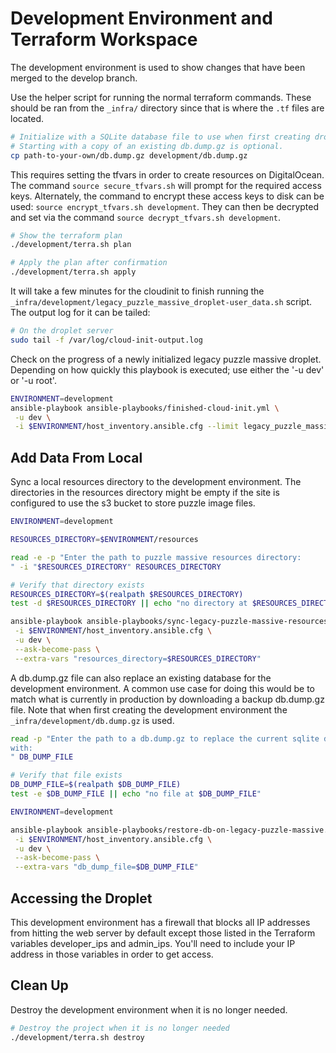 # Development Environment and Terraform Workspace

The development environment is used to show changes that have been merged to the
develop branch.

Use the helper script for running the normal terraform commands. These should
be ran from the `_infra/` directory since that is where the `.tf` files are
located.

```bash
# Initialize with a SQLite database file to use when first creating droplet.
# Starting with a copy of an existing db.dump.gz is optional.
cp path-to-your-own/db.dump.gz development/db.dump.gz
```

This requires setting the tfvars in order to create resources on DigitalOcean.
The command `source secure_tfvars.sh` will prompt for the required access keys.
Alternately, the command to encrypt these access keys to disk can be used:
`source encrypt_tfvars.sh development`. They can then be decrypted and set via
the command `source decrypt_tfvars.sh development`.

```bash
# Show the terraform plan
./development/terra.sh plan

# Apply the plan after confirmation
./development/terra.sh apply
```

It will take a few minutes for the cloudinit to finish running the
`_infra/development/legacy_puzzle_massive_droplet-user_data.sh` script. The output log
for it can be tailed:

```bash
# On the droplet server
sudo tail -f /var/log/cloud-init-output.log
```

Check on the progress of a newly initialized legacy puzzle massive droplet.
Depending on how quickly this playbook is executed; use either the '-u dev' or
'-u root'.

```bash
ENVIRONMENT=development
ansible-playbook ansible-playbooks/finished-cloud-init.yml \
 -u dev \
 -i $ENVIRONMENT/host_inventory.ansible.cfg --limit legacy_puzzle_massive
```

## Add Data From Local

Sync a local resources directory to the development environment. The directories
in the resources directory might be empty if the site is configured to use the
s3 bucket to store puzzle image files.

```bash
ENVIRONMENT=development

RESOURCES_DIRECTORY=$ENVIRONMENT/resources

read -e -p "Enter the path to puzzle massive resources directory:
" -i "$RESOURCES_DIRECTORY" RESOURCES_DIRECTORY

# Verify that directory exists
RESOURCES_DIRECTORY=$(realpath $RESOURCES_DIRECTORY)
test -d $RESOURCES_DIRECTORY || echo "no directory at $RESOURCES_DIRECTORY"

ansible-playbook ansible-playbooks/sync-legacy-puzzle-massive-resources-directory-from-local.yml \
 -i $ENVIRONMENT/host_inventory.ansible.cfg \
 -u dev \
 --ask-become-pass \
 --extra-vars "resources_directory=$RESOURCES_DIRECTORY"
```

A db.dump.gz file can also replace an existing database for the development
environment. A common use case for doing this would be to match what is
currently in production by downloading a backup db.dump.gz file. Note that when
first creating the development environment the `_infra/development/db.dump.gz`
is used.

```bash
read -p "Enter the path to a db.dump.gz to replace the current sqlite database
with:
" DB_DUMP_FILE

# Verify that file exists
DB_DUMP_FILE=$(realpath $DB_DUMP_FILE)
test -e $DB_DUMP_FILE || echo "no file at $DB_DUMP_FILE"

ENVIRONMENT=development

ansible-playbook ansible-playbooks/restore-db-on-legacy-puzzle-massive.yml \
 -i $ENVIRONMENT/host_inventory.ansible.cfg \
 -u dev \
 --ask-become-pass \
 --extra-vars "db_dump_file=$DB_DUMP_FILE"
```

## Accessing the Droplet

This development environment has a firewall that blocks all IP addresses from
hitting the web server by default except those listed in the Terraform variables
developer_ips and admin_ips. You'll need to include your IP address in those
variables in order to get access.

## Clean Up

Destroy the development environment when it is no longer needed.

```bash
# Destroy the project when it is no longer needed
./development/terra.sh destroy
```
